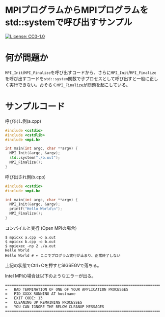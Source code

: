MPIプログラムからMPIプログラムをstd::systemで呼び出すサンプル
===

[![License: CC0-1.0](https://img.shields.io/badge/License-CC0%201.0-lightgrey.svg)](http://creativecommons.org/publicdomain/zero/1.0/)

# 何が問題か

`MPI_Init`/`MPI_Finalize`を呼び出すコードから、さらに`MPI_Init`/`MPI_Finalize`を呼び出すコードを`std::system`関数で子プロセスとして呼び出すと一般に正しく実行できない。おそらく`MPI_Finalize`が問題を起こしている。

# サンプルコード

呼び出し側(a.cpp)

```cpp
#include <cstdio>
#include <cstdlib>
#include <mpi.h>

int main(int argc, char **argv) {
  MPI_Init(&argc, &argv);
  std::system("./b.out");
  MPI_Finalize();
}
```

呼び出され側(b.cpp)

```cpp
#include <cstdio>
#include <mpi.h>

int main(int argc, char **argv) {
  MPI_Init(&argc, &argv);
  printf("Hello World\n");
  MPI_Finalize();
}
```

コンパイルと実行 (Open MPIの場合)

```
$ mpicxx a.cpp -o a.out 
$ mpicxx b.cpp -o b.out
$ mpiexec -np 2 ./a.out
Hello World
Hello World # ← ここでプログラム実行が止まり、正常終了しない
```

上記の状態でCtrl+Cを押すとSIGSEGVで落ちる。

Intel MPIの場合は以下のようなエラーが出る。

```
===================================================================================
=   BAD TERMINATION OF ONE OF YOUR APPLICATION PROCESSES
=   PID XXXX RUNNING AT hostname
=   EXIT CODE: 13
=   CLEANING UP REMAINING PROCESSES
=   YOU CAN IGNORE THE BELOW CLEANUP MESSAGES
===================================================================================
```

